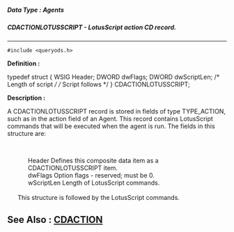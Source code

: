##### Data Type : Agents
##### CDACTIONLOTUSSCRIPT - LotusScript action CD record.
---
```
#include <queryods.h>
```

**Definition :**

typedef struct {
   WSIG  Header;
   DWORD dwFlags;
   DWORD dwScriptLen; /* Length of script */
	 /* Script follows */
} CDACTIONLOTUSSCRIPT;

**Description :**

A CDACTIONLOTUSSCRIPT record is stored in fields of type TYPE_ACTION, such as in the action field of an Agent.  This record contains LotusScript commands that will be executed when the agent is run.  The fields in this structure are:
<ul><br>

<ul>Header		Defines this composite data item as a CDACTIONLOTUSSCRIPT item.<br>
dwFlags	Option flags - reserved;  must be 0.<br>
wScriptLen	Length of LotusScript commands.</ul>
<br>
This structure is followed by the LotusScript commands.</ul>



**See Also :**
[CDACTION](/domino-c-api-docs/reference/Data/CDACTION)
---
